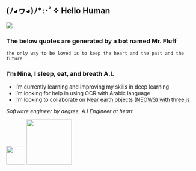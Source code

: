 ## (ﾉ◕ヮ◕)ﾉ*:･ﾟ✧ Hello Human
 ![](https://komarev.com/ghpvc/?username=NinaM31&color=78b6c2)

### The below quotes are generated by a bot named Mr. Fluff
<!-- fluff starts -->
```
the only way to be loved is to keep the heart and the past and the future
```
<!-- fluff ends -->
### I'm Nina, I sleep, eat, and breath A.I.

- I’m currently learning and improving my skills in deep learning 
- I’m looking for help in using OCR with Arabic language
- I’m looking to collaborate on [Near earth objects (NEOWS) with three js](https://github.com/NinaM31/Live-NearEarthObject)  


*Software engineer by degree, A.I Engineer at heart.* 

<p float="left">
 <img href="https://ninamaamary.medium.com/" src="https://upload.wikimedia.org/wikipedia/commons/e/ec/Medium_logo_Monogram.svg" width="50"/>  
 <img href="https://www.kaggle.com/ninamaamary" src="https://storage.googleapis.com/kaggle-competitions/kaggle/3136/media/kaggle-transparent.svg" width="120"/>
</p>
